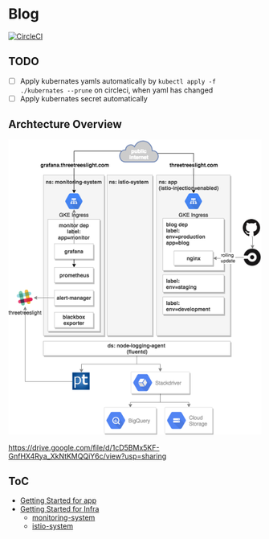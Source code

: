 # Blog

[![CircleCI](https://circleci.com/gh/threetreeslight/blog/tree/master.svg?style=svg)](https://circleci.com/gh/threetreeslight/blog/tree/master)

## TODO

- [ ] Apply kubernates yamls automatically by `kubectl apply -f ./kubernates --prune` on circleci, when yaml has changed
- [ ] Apply kubernates secret automatically

## Archtecture Overview

![](/docs/architecture.png)

https://drive.google.com/file/d/1cD5BMx5KF-GnfHX4Rya_XkNtKMQQiY6c/view?usp=sharing

## ToC

- [Getting Started for app](docs/getting-started-for-app.md)
- [Getting Started for Infra](docs/getting-started-for-infra.md)
  - [monitoring-system](docs/monitoring-system.md)
  - [istio-system](docs/istio-system.md)
